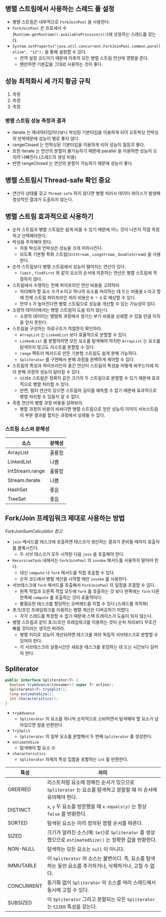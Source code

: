 ## 병렬 스트림에서 사용하는 스레드 풀 설정
- 병렬 스트림은 내부적으로 `ForkJoinPool` 을 사용한다.
- `ForkJoinPool` 은 프로세서 수(`Runtime.getRuntime().availableProcessors()`)에 상응하는 스레드를 갖는다.
- `System.setProperty("java.util.concurrent.ForkJoinPool.common.parallelism", "12");` 을 통해 설정할 수 있다.
  - 전역 설정 코드이기 때문에 이후의 모든 병렬 스트림 연산에 영향을 준다.
  - 왠만하면 기본값을 그대로 사용하는 것이 좋다.

## 성능 최적화시 세 가지 황금 규칙
1. 측정
2. 측정
3. 측정

### 병렬 스트림 성능 측정과 결과
- iterate 는 제네릭타입이다보니 박싱된 기본타입을 이용하게 되어 오토박싱 언박싱의 반복때문에 성능이 별로 좋지 않다.
- rangeClosed 는 언박싱된 기본타입을 이용하게 되어 성능이 월등히 좋다.
- 또한 iterate 는 연산의 분할이 불가능하기 때문에 parallel 을 이용하면 성능이 오히려 나빠진다.(스레드의 생성 비용)
- 반면 rangeClosed 는 연산의 분할이 가능하기 때문에 성능이 좋다.

## 병렬 스트림시 Thread-safe 확인 중요
- 연산이 상태를 갖고 `Thread-safe` 하지 않다면 병렬 처리시 데이터 레이스가 발생해 정상적인 결과가 도출되지 않는다.

## 병렬 스트림 효과적으로 사용하기
- 순차 스트림과 병렬 스트림은 쉽게 바꿀 수 있기 때문에 어느 것이 나은지 직접 측정하고 선택해야한다.
- 박싱을 주의해야 한다.
  - 자동 박싱과 언박싱은 성능을 크게 저하시킨다.
  - 되도록 기본형 특화 스트림(`IntStream` , `LongStream` , `DoubleStream`) 을 사용한다.
- 순차 스트림보다 병렬 스트림에서 성능이 떨어지는 연산이 있다.
  - `limit` , `findFirst` 와 같이 요소의 순서에 의존하는 연산은 병렬 스트림에 적절하지 않다.
- 스트림에서 수행하는 전체 파이프라인 연산 비용을 고려하라.
  - 처리해야 할 요소 수가 `N` 이고 하나의 요소를 처리하는 데 드는 비용을 `Q` 라고 할 때 천체 스트림 파이프라인 처리 비용은 `N * Q` 로 예상할 수 있다.
  - 만약 `Q` 가 높아진다면 병렬 스트림으로 성능을 개선할 수 있는 가능성이 있다.
- 소량의 데이터에서는 병렬 스트림이 도움 되지 않는다.
  - 소량의 데이터는 병렬화 과정에서 생기는 부가 비용을 상쇄할 수 있을 만큼 이득을 얻지 못한다.
- 스트림을 구성하는 자료구조가 적절한지 확인하라.
  - `ArrayList` 는 `LinkedList` 보다 효율적으로 분할할 수 있다.
  - `LinkedList` 를 분할하려면 모든 요소를 탐색해야 하지만 `ArrayList` 는 요소를 탐색하지 않고도 리스트를 분할할 수 있다.
  - `range` 팩토리 메서드로 만든 기본형 스트림도 쉽게 분해 가능하다.
  - `Spliterator` 를 구현해서 분해 과정을 완벽하게 제어할 수 있다.
- 스트림의 특성과 파이프라인의 중간 연산이 스트림의 특성을 어떻게 바꾸는지에 따라 분해 과정의 성능이 달라질 수 있다.
  - `SIZED` 스트림은 정확히 같은 크기의 두 스트림으로 분할할 수 있기 때문에 효과적으로 병렬 처리할 수 있다.
  - 반면, 필터 연산이 있으면 스트림의 길이를 예측할 수 없기 때문에 효과적으로 병렬 처리할 수 있을지 알 수 없다.
- 최종 연산의 병합 과정 비용을 살펴보라.
  - 병합 과정의 비용이 비싸다면 병렬 스트림으로 얻은 성능의 이익이 서브스트림의 부분 결과를 합치는 과정에서 상쇄될 수 있다.

### 스트림 소스와 분해성

| 소스              | 분해성 |
|-----------------|-----|
| ArrayList       | 훌륭함 |
| LinkedList      | 나쁨  |
| IntStream.range | 훌륭함 |
| Stream.iterate  | 나쁨  |
| HashSet         | 좋음  |
| TreeSet         | 좋음  |

## Fork/Join 프레임워크 제대로 사용하는 방법
_ForkJoinSumCalculator 참고_
- `join` 메서드를 태스크에 호출하면 태스크가 생산하는 결과가 준비될 때까지 호출자를 블록시킨다.
  - 두 서브 태스크가 모두 시작된 다음 `join` 을 호출해야 한다.
- `RecursiveTask` 내에서는 `ForkJoinPool` 의 `invoke` 메서드를 사용하지 말아야 한다.
  - 대신 `compute` 나 `fork` 메서드를 직접 호출할 수 있다.
  - 순차 코드에서 병렬 계산을 시작할 때만 `invoke` 를 사용한다.
- 서브태스크에 `fork` 메서드를 호출해서 `ForkJoinPool` 의 일정을 조절할 수 있다.
  - 왼쪽 작업과 오른쪽 작업 모두에 `fork` 를 호출하는 것 보다 한쪽에는 `fork` 다른 한쪽에 `compute` 를 호출하는 것이 효율적이다.
  - 불필요한 태스크를 할당하는 오버헤드를 피할 수 있다.(스레드풀 최적화)
- 포크/조인 프레임워크를 이용하는 병렬 계산은 디버깅하기 어렵다.
  - 각각 스레드를 특정할 수 없기 때문에 스택 트레이스가 도움이 되지 않는다.
- 병렬 스트림과 같이 포크/조인 프레임워크를 이용하는 것이 순차 처리보다 무조건 빠를 것이라는 생각은 버려라.
  - 병렬 처리로 성능이 개선되려면 태스크를 여러 독립적 서브태스크로 분할할 수 있어야 한다.
  - 각 서브태스크의 실행시간은 새로운 태스크를 포킹하는 데 드는 시간보다 길어야 한다.

## Spliterator

```java
public interface Spliterator<T> {
  boolean tryAdvance(Consumer<? super T> action);
  Spliterator<T> trySplit();
  long estimateSize();
  int characteristics();
}
```
- `tryAdvance`
  - `Spliterator` 의 요소를 하나씩 순차적으로 소비하면서 탐색해야 할 요소가 남아있으면 참을 반환한다.
- `trySplit`
  - `Spliterator` 의 일부 요소를 분할해서 두 번째 `Spliterator` 를 생성한다.
- `estimateSize`
  - 탐색해야 할 요소 수
- `characteristics`
  - `Spliterator` 자체의 특성 집합을 포함하는 `int` 를 반환한다. 

| 특성         | 의미                                                                            |
|------------|-------------------------------------------------------------------------------|
| ORDERED    | 리스트처럼 요소에 정해진 순서가 있으므로 `Spliterator` 는 요소를 탐색하고 분할할 때 이 순서에 유의해야 한다.          |
| DISTINCT   | `x`, `y` 두 요소를 방문했을 때 `x.equals(y)` 는 항상 `false` 를 반환한다.                      |
| SORTED     | 탐색된 요소는 미리 정의된 정렬 순서를 따른다.                                                    |
| SIZED      | 크기가 알려진 소스(예: `Set`)로 `Spliterator` 를 생성했으므로 `estimatedSize()` 는 정확한 값을 반환한다. |
| NON-NULL   | 탐색하는 모든 요소는 `null` 이 아니다.                                                     |
| IMMUTABLE  | 이 `Spliterator` 의 소스는 불변이다. 즉, 요소를 탐색하는 동안 요소를 추가하거나, 삭제하거나, 고칠 수 없다.         |
| CONCURRENT | 동기화 없이 `Spliterator` 의 소스를 여러 스레드에서 동시에 고칠 수 있다.                              |
| SUBSIZED   | 이 `Spliterator` 그리고 분할되는 모든 `Spliterator` 는 `SIZED` 특성을 갖는다.                  |
